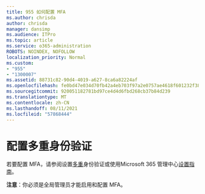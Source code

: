 ```yaml
---
title: 955 如何配置 MFA
ms.author: chrisda
author: chrisda
manager: dansimp
ms.audience: ITPro
ms.topic: article
ms.service: o365-administration
ROBOTS: NOINDEX, NOFOLLOW
localization_priority: Normal
ms.custom:
- "955"
- "1300007"
ms.assetid: 88731c82-90d4-4019-a627-8ca6a82224af
ms.openlocfilehash: fe0bd47e034d70fb42a4eb703f97a2e0757ae4618f601232f385346954389f86
ms.sourcegitcommit: 920051182781bd97ce4d4d6fbd268cb37b84d239
ms.translationtype: MT
ms.contentlocale: zh-CN
ms.lasthandoff: 08/11/2021
ms.locfileid: "57868444"
---
```

# <a name="configure-multifactor-authentication"></a>配置多重身份验证

若要配置 MFA，请参阅设置[多重](https://docs.microsoft.com/microsoft-365/admin/security-and-compliance/set-up-multi-factor-authentication)身份验证或使用Microsoft 365 管理中心[设置指南](https://admin.microsoft.com/AdminPortal/Home?ref=/modernonboarding/mfasetupguide)。

**注意**：你必须是全局管理员才能启用和配置 MFA。
